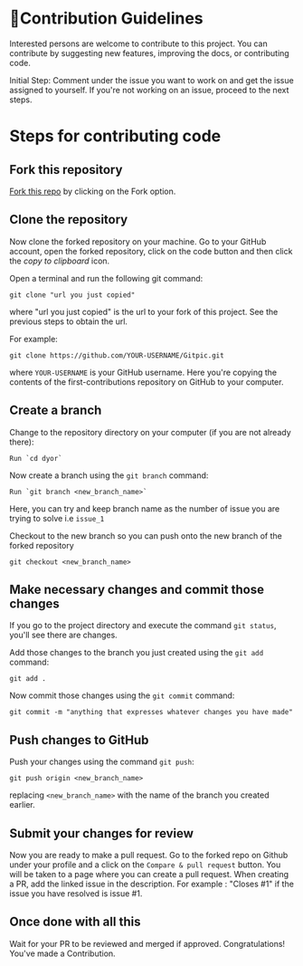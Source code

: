 # 🚀Contribution Guidelines

Interested persons are welcome to contribute to this project. You can contribute by suggesting new features, improving the docs, or contributing code.<br>

Initial Step: Comment under the issue you want to work on and get the issue assigned to yourself. If you're not working on an issue, proceed to the next steps.
<br>

# Steps for contributing code

## Fork this repository

[Fork this repo](https://github.com/publikphigor/dyor) by clicking on the Fork option.<br>

## Clone the repository

Now clone the forked repository on your machine. Go to your GitHub account, open the forked repository, click on the code button and then click the _copy to clipboard_ icon.

Open a terminal and run the following git command:

```
git clone "url you just copied"
```

where "url you just copied" is the url to your fork of this project. See the previous steps to obtain the url.

For example:

```
git clone https://github.com/YOUR-USERNAME/Gitpic.git
```

where `YOUR-USERNAME` is your GitHub username. Here you're copying the contents of the first-contributions repository on GitHub to your computer.

## Create a branch

Change to the repository directory on your computer (if you are not already there):

```
Run `cd dyor`
```

Now create a branch using the `git branch` command:

```
Run `git branch <new_branch_name>`
```

Here, you can try and keep branch name as the number of issue you are trying to solve i.e `issue_1` <br>

Checkout to the new branch so you can push onto the new branch of the forked repository

```
git checkout <new_branch_name>
```

## Make necessary changes and commit those changes

If you go to the project directory and execute the command `git status`, you'll see there are changes.

Add those changes to the branch you just created using the `git add` command:

```
git add .
```

Now commit those changes using the `git commit` command:

```
git commit -m "anything that expresses whatever changes you have made"
```

## Push changes to GitHub

Push your changes using the command `git push`:

```
git push origin <new_branch_name>
```

replacing `<new_branch_name>` with the name of the branch you created earlier.

## Submit your changes for review

Now you are ready to make a pull request. Go to the forked repo on Github under your profile and a click on the `Compare & pull request` button. You will be taken to a page where you can create a pull request.
When creating a PR, add the linked issue in the description. For example : "Closes #1" if the issue you have resolved is issue #1.
<br>

## Once done with all this

Wait for your PR to be reviewed and merged if approved.
Congratulations! You've made a Contribution.
